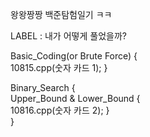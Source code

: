 왕왕짱짱 백준탐험일기
ㅋㅋ

LABEL : 내가 어떻게 풀었을까?

Basic_Coding(or Brute Force)
{<br/>
    10815.cpp(숫자 카드 1);
}<br/>

Binary_Search
{<br/>
    Upper_Bound & Lower_Bound
    {<br/>
        10816.cpp(숫자 카드 2);
    }<br/>
}<br/>
